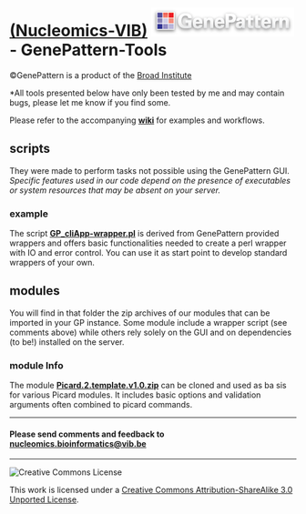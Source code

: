 [(Nucleomics-VIB)](https://github.com/Nucleomics-VIB)
![gplogo2](gplogo2.png) - GenePattern-Tools
==========

©GenePattern is a product of the [Broad Institute](http://software.broadinstitute.org/cancer/software/genepattern)

*All tools presented below have only been tested by me and may contain bugs, please let me know if you find some.

Please refer to the accompanying **[wiki](https://github.com/Nucleomics-VIB/genepattern-tools/wiki)** for examples and workflows.

## **scripts**

They were made to perform tasks not possible using the GenePattern GUI. <i>Specific features used in our code depend on the presence of executables or system resources that may be absent on your server.</i>

### **example**

The script **[GP_cliApp-wrapper.pl](scripts/GP_cliApp-wrapper.pl)** is derived from GenePattern provided wrappers and offers basic functionalities needed to create a perl wrapper with IO and error control. You can use it as start point to develop standard wrappers of your own.

## **modules**

You will find in that folder the zip archives of our modules that can be imported in your GP instance. Some module include a wrapper script (see comments above) while others rely solely on the GUI and on dependencies (to be!) installed on the server.

### **module Info**

The module **[Picard.2.template.v1.0.zip](https://github.com/Nucleomics-VIB/genepattern-tools/blob/master/modules/Picard.2.template.v1.0.zip?raw=true)** can be cloned and used as ba  sis for various Picard modules. It includes basic options and validation arguments often combined to picard commands.


<hr>

<h4>Please send comments and feedback to <a href="mailto:nucleomics.bioinformatics@vib.be">nucleomics.bioinformatics@vib.be</a></h4>

<hr>

![Creative Commons License](http://i.creativecommons.org/l/by-sa/3.0/88x31.png?raw=true)

This work is licensed under a [Creative Commons Attribution-ShareAlike 3.0 Unported License](http://creativecommons.org/licenses/by-sa/3.0/).

